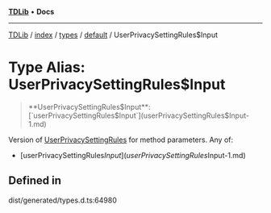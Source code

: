 [**TDLib**](../../../../../../README.md) • **Docs**

***

[TDLib](../../../../../../modules.md) / [index](../../../../../README.md) / [types](../../../README.md) / [default](../README.md) / UserPrivacySettingRules$Input

# Type Alias: UserPrivacySettingRules$Input

> **UserPrivacySettingRules$Input**: [`userPrivacySettingRules$Input`](userPrivacySettingRules$Input-1.md)

Version of [UserPrivacySettingRules](UserPrivacySettingRules.md) for method parameters.
Any of:
- [userPrivacySettingRules$Input](userPrivacySettingRules$Input-1.md)

## Defined in

dist/generated/types.d.ts:64980
